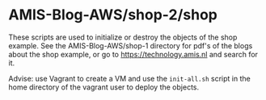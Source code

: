 # AMIS-Blog-AWS/shop-2/shop

These scripts are used to initialize or destroy the objects of the shop example. See the 
AMIS-Blog-AWS/shop-1 directory for pdf's of the blogs about the shop example, or go to 
https://technology.amis.nl and search for it.

Advise: use Vagrant to create a VM and use the `init-all.sh` script in the home directory 
of the vagrant user to deploy the objects.

